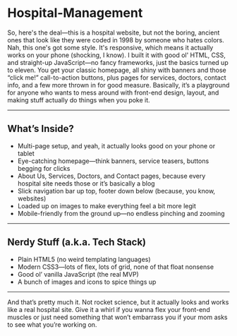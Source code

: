 # Hospital-Management
So, here's the deal—this is a hospital website, but not the boring, ancient ones that look like they were coded in 1998 by someone who hates colors. Nah, this one's got some style. It's responsive, which means it actually works on your phone (shocking, I know). I built it with good ol' HTML, CSS, and straight-up JavaScript—no fancy frameworks, just the basics turned up to eleven. You get your classic homepage, all shiny with banners and those “click me!” call-to-action buttons, plus pages for services, doctors, contact info, and a few more thrown in for good measure. Basically, it’s a playground for anyone who wants to mess around with front-end design, layout, and making stuff actually do things when you poke it.

---

## What’s Inside?
- Multi-page setup, and yeah, it actually looks good on your phone or tablet
- Eye-catching homepage—think banners, service teasers, buttons begging for clicks
- About Us, Services, Doctors, and Contact pages, because every hospital site needs those or it’s basically a blog
- Slick navigation bar up top, footer down below (because, you know, websites)
- Loaded up on images to make everything feel a bit more legit
- Mobile-friendly from the ground up—no endless pinching and zooming

---

## Nerdy Stuff (a.k.a. Tech Stack)
- Plain HTML5 (no weird templating languages)
- Modern CSS3—lots of flex, lots of grid, none of that float nonsense
- Good ol’ vanilla JavaScript (the real MVP)
- A bunch of images and icons to spice things up

---

And that’s pretty much it. Not rocket science, but it actually looks and works like a real hospital site. Give it a whirl if you wanna flex your front-end muscles or just need something that won’t embarrass you if your mom asks to see what you’re working on.
